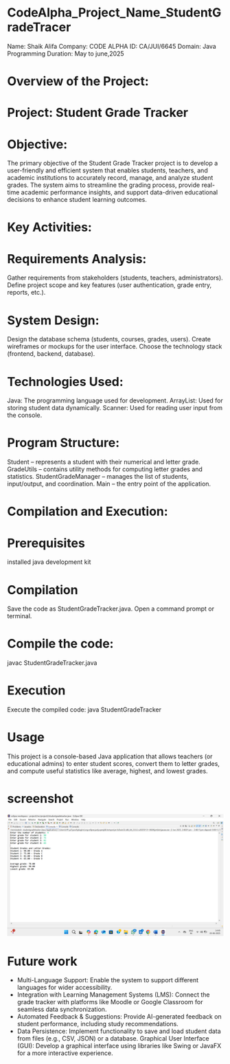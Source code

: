 
# CodeAlpha_Project_Name_StudentGradeTracer
Name: Shaik Alifa
Company: CODE ALPHA
ID: CA/JUI/6645
Domain: Java Programming
Duration: May to june,2025
# Overview of the Project:
# Project: Student Grade Tracker
# Objective:
The primary objective of the Student Grade Tracker project is to develop a user-friendly and efficient system that enables students, teachers, and academic institutions to accurately record, manage, and analyze student grades. The system aims to streamline the grading process, provide real-time academic performance insights, and support data-driven educational decisions to enhance student learning outcomes.
# Key Activities:
# Requirements Analysis:
Gather requirements from stakeholders (students, teachers, administrators).
Define project scope and key features (user authentication, grade entry, reports, etc.).
# System Design:
Design the database schema (students, courses, grades, users).
Create wireframes or mockups for the user interface.
Choose the technology stack (frontend, backend, database).
# Technologies Used:
Java: The programming language used for development.
ArrayList: Used for storing student data dynamically.
Scanner: Used for reading user input from the console.
# Program Structure:
Student – represents a student with their numerical and letter grade.
GradeUtils – contains utility methods for computing letter grades and statistics.
StudentGradeManager – manages the list of students, input/output, and coordination.
Main – the entry point of the application.
# Compilation and Execution:
# Prerequisites
installed java development kit
# Compilation
Save the code as StudentGradeTracker.java.
Open a command prompt or terminal.
# Compile the code:
javac StudentGradeTracker.java
# Execution
Execute the compiled code:
java StudentGradeTracker
# Usage
This project is a console-based Java application that allows teachers (or educational admins) to enter student scores, convert them to letter grades, and compute useful statistics like average, highest, and lowest grades.
# screenshot

![image alt](https://github.com/Alifa959/CodeAlpha_Project_Name/blob/c58133f9e3e75990ffd320056c1ffb29064242ef/Screenshot%202025-06-03%20144918.png)

# Future work
- Multi-Language Support: Enable the system to support different languages for wider accessibility.
- Integration with Learning Management Systems (LMS): Connect the grade tracker with platforms like Moodle or Google Classroom for seamless data synchronization.
- Automated Feedback & Suggestions: Provide AI-generated feedback on student performance, including study recommendations.
- Data Persistence: Implement functionality to save and load student data from files (e.g., CSV, JSON) or a database.
Graphical User Interface (GUI): Develop a graphical interface using libraries like Swing or JavaFX for a more interactive experience.
